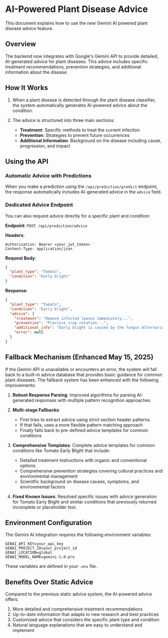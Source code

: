 # AI-Powered Plant Disease Advice

This document explains how to use the new Gemini AI powered plant disease advice feature.

## Overview

The backend now integrates with Google's Gemini API to provide detailed, AI-generated advice for plant diseases. This advice includes specific treatment recommendations, prevention strategies, and additional information about the disease.

## How It Works

1. When a plant disease is detected through the plant disease classifier, the system automatically generates AI-powered advice about the condition.

2. The advice is structured into three main sections:
   - **Treatment**: Specific methods to treat the current infection
   - **Prevention**: Strategies to prevent future occurrences 
   - **Additional Information**: Background on the disease including cause, progression, and impact

## Using the API

### Automatic Advice with Predictions

When you make a prediction using the `/api/prediction/predict` endpoint, the response automatically includes AI-generated advice in the `advice` field.

### Dedicated Advice Endpoint

You can also request advice directly for a specific plant and condition:

**Endpoint**: `POST /api/prediction/advice`

**Headers**:
```
Authorization: Bearer <your_jwt_token>
Content-Type: application/json
```

**Request Body**:
```json
{
  "plant_type": "Tomato",
  "condition": "Early blight"
}
```

**Response**:
```json
{
  "plant_type": "Tomato",
  "condition": "Early blight",
  "advice": {
    "treatment": "Remove infected leaves immediately...",
    "prevention": "Practice crop rotation...",
    "additional_info": "Early blight is caused by the fungus Alternaria solani...",
    "error": null
  }
}
```

## Fallback Mechanism (Enhanced May 15, 2025)

If the Gemini API is unavailable or encounters an error, the system will fall back to a built-in advice database that provides basic guidance for common plant diseases. The fallback system has been enhanced with the following improvements:

1. **Robust Response Parsing**: Improved algorithms for parsing AI-generated responses with multiple pattern recognition approaches
   
2. **Multi-stage Fallbacks**:
   - First tries to extract advice using strict section header patterns
   - If that fails, uses a more flexible pattern matching approach
   - Finally falls back to pre-defined advice templates for common conditions
   
3. **Comprehensive Templates**: Complete advice templates for common conditions like Tomato Early Blight that include:
   - Detailed treatment instructions with organic and conventional options
   - Comprehensive prevention strategies covering cultural practices and environmental management
   - Scientific background on disease causes, symptoms, and environmental factors
   
4. **Fixed Known Issues**: Resolved specific issues with advice generation for Tomato Early Blight and similar conditions that previously returned incomplete or placeholder text.

## Environment Configuration

The Gemini AI integration requires the following environment variables:

```
GENAI_API_KEY=your_api_key
GENAI_PROJECT_ID=your_project_id
GENAI_LOCATION=global
GENAI_MODEL_NAME=gemini-1.0-pro
```

These variables are defined in your `.env` file.

## Benefits Over Static Advice

Compared to the previous static advice system, the AI-powered advice offers:

1. More detailed and comprehensive treatment recommendations
2. Up-to-date information that adapts to new research and best practices
3. Customized advice that considers the specific plant type and condition
4. Natural language explanations that are easy to understand and implement
